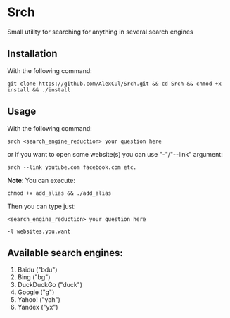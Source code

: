# Srch
Small utility for searching for anything in several search engines

## Installation 
With the following command:

``` git clone https://github.com/AlexCul/Srch.git && cd Srch && chmod +x install && ./install ```

## Usage
With the following command:

``` srch <search_engine_reduction> your question here ```

or if you want to open some website(s) you can use "-"/"--link" argument:

``` srch --link youtube.com facebook.com etc. ```

**Note**: You can execute:

``` chmod +x add_alias && ./add_alias ```

Then you can type just:

``` <search_engine_reduction> your question here ```

``` -l websites.you.want ```


## Available search engines:
1. Baidu ("bdu")
2. Bing ("bg")
3. DuckDuckGo ("duck")
4. Google ("g")
5. Yahoo! ("yah")
6. Yandex ("yx")
